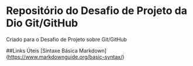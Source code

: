 # Repositório do Desafio de Projeto da Dio Git/GitHub
Criado para o Desafio de Projeto sobre Git/GitHub

##Links Úteis
[Sintaxe Básica Markdown]
(https://www.markdownguide.org/basic-syntax/)

